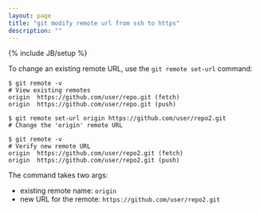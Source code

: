```yaml
---
layout: page
title: "git modify remote url from ssh to https"
description: ""
---
```

{% include JB/setup %}

To change an existing remote URL, use the `git remote set-url` command:

    $ git remote -v
    # View existing remotes
    origin  https://github.com/user/repo.git (fetch)
    origin  https://github.com/user/repo.git (push)

    $ git remote set-url origin https://github.com/user/repo2.git
    # Change the 'origin' remote URL
    
    $ git remote -v
    # Verify new remote URL
    origin  https://github.com/user/repo2.git (fetch)
    origin  https://github.com/user/repo2.git (push)

The command takes two args:
* existing remote name: `origin`
* new URL for the remote: `https://github.com/user/repo2.git`
